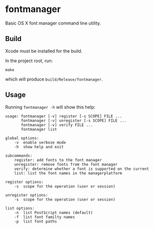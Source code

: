 # fontmanager

Basic OS X font manager command line utility.

## Build

Xcode must be installed for the build.

In the project root, run:

    make
   
which will produce ```build/Release/fontmanager```.

## Usage

Running ```fontmanager -h``` will show this help:

    usage: fontmanager [-v] register [-s SCOPE] FILE ...
           fontmanager [-v] unregister [-s SCOPE] FILE ...
           fontmanager [-v] verify FILE ...
           fontmanager list
    
    global options:
        -v  enable verbose mode
        -h  show help and exit
    
    subcommands:
        register: add fonts to the font manager
        unregister: remove fonts from the font manager
        verify: determine whether a font is supported on the current
        list: list the font names in the managerplatform
    
    register options:
        -s  scope for the operation (user or session)
    
    unregister options:
        -s  scope for the operation (user or session)
    
    list options:
        -n  list PostScript names (default)
        -f  list font familty names
        -p  list font paths
